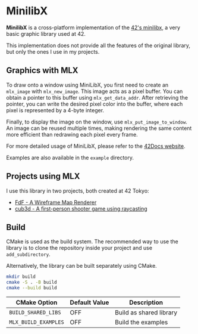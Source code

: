 MinilibX
========

**MinilibX** is a cross-platform implementation of the [42's minilibx](https://github.com/42Paris/minilibx-linux), a very basic graphic library used at 42.

This implementation does not provide all the features of the original library, but only the ones I use in my projects.

Graphics with MLX
-----------------

To draw onto a window using MiniLibX, you first need to create an `mlx_image` with `mlx_new_image`. This image acts as a pixel buffer. You can obtain a pointer to this buffer using `mlx_get_data_addr`. After retrieving the pointer, you can write the desired pixel color into the buffer, where each pixel is represented by a 4-byte integer.

Finally, to display the image on the window, use `mlx_put_image_to_window`. An image can be reused multiple times, making rendering the same content more efficient than redrawing each pixel every frame.

For more detailed usage of MiniLibX, please refer to the [42Docs website](https://harm-smits.github.io/42docs/libs/minilibx).

Examples are also available in the `example` directory.

Projects using MLX
------------------

I use this library in two projects, both created at 42 Tokyo:

- [FdF - A Wireframe Map Renderer](https://github.com/Thomas-Chqt/FdF)
- [cub3d - A first-person shooter game using raycasting](https://github.com/Thomas-Chqt/cub3d)

Build
-----

CMake is used as the build system. The recommended way to use the library is to clone the repository inside your project and use `add_subdirectory`.

Alternatively, the library can be built separately using CMake.

```sh
mkdir build
cmake -S . -B build
cmake --build build
```

| CMake Option          | Default Value | Description                |
|-----------------------|---------------|----------------------------|
| `BUILD_SHARED_LIBS`   | OFF           | Build as shared library    |
| `MLX_BUILD_EXAMPLES`  | OFF           | Build the examples         |